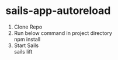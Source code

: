 # sails-app-autoreload

1. Clone Repo
2. Run below command in project directory
<br>npm install
3. Start Sails
<br>sails lift

